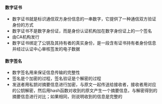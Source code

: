 #### 数字证书

* 数字证书就是标识通信双方身份信息的一串数字，它提供了一种通信双方验证身份的方式
* 数字证书不是数字身份证，而是身份认证机构加在数字身份证上的一个签名
* 由CA机构发行
* 数字证书绑定了公钥及其持有者的真实身份，是一段含有证书持有者身份信息并经过认证中心审核签发的电子数据

#### 数字签名

* 数字签名用来保证信息传输的完整性
* 签名是个加密的过程，签名验证是个解密的过程
* 发送者用私钥对摘要信息进行加密，与原文一起传送给接收者，接收者用对应的公钥解密，然后用hash函数对收到的原文产生一个摘要信息，与解密得到的摘要信息进行对比；如果相同，则说明收到的信息是完整的